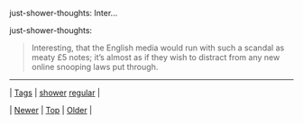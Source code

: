<!--
title: just-shower-thoughts
date: 2020-06-28T15:27:00.140Z
tags: shower, regular
-->


just-shower-thoughts: Inter...

<p>just-shower-thoughts:</p>

<blockquote><p>Interesting, that the English media would run with such a scandal as meaty £5 notes; it’s almost as if they wish to distract from any new online snooping laws put through.</p></blockquote>

<!--BOTTOM-POST-NAVIGATION-->
---

| [Tags](tags.md) | [shower](tag-shower.md) [regular](tag-regular.md) |

| [Newer](154024445326.md) | [Top](index.md) | [Older](154036835149.md) |